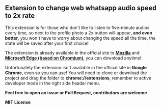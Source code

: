 ## Extension to change web whatsapp audio speed to 2x rate

<p> This extension is for those who don't like to listen to five-minute audios every time, so next to the profile photo a 2x button will appear, <strong>and even better</strong>, you won't have to worry about changing the speed all the time, the state will be saved after your first choice! </p>


<p>The extension is already available in the official site to <a href="https://addons.mozilla.org/pt-BR/firefox/addon/web-whatsapp-audio-speedchange/"><strong>Mozilla</strong></a> and <a href="https://microsoftedge.microsoft.com/addons/detail/web-whatsapp-audio-speed-/ebgmnpekcnbhooilagcjbncdkcppolnl?hl=pt-BR"><strong>Microsoft Edge (based on Chromium)</strong></a>, you can download anytime! </p>

<p>Unfortunately the extension isn't available in the official site in <strong>Google Chrome</strong>, even so you can use! You will need to clone or download the project and drag the folder to <strong>chrome://extensions</strong>, remember to active developer mode in the right side header menu. </p>

<p><strong>Feel free to open an issue or Pull Request, contributors are welcome</strong></p>

<p><strong>MIT License</strong></p>
